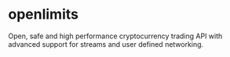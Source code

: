 # openlimits
Open, safe and high performance cryptocurrency trading API with advanced support for streams and user defined networking.
